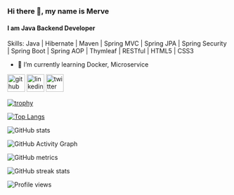 ### Hi there 👋, my name is Merve
#### I am Java Backend Developer

Skills: Java | Hibernate | Maven | Spring MVC | Spring JPA | Spring Security | Spring Boot | Spring AOP | Thymleaf | RESTful | HTML5 | CSS3 

- 🌱 I’m currently learning Docker, Microservice 


[<img src='https://cdn.jsdelivr.net/npm/simple-icons@3.0.1/icons/github.svg' alt='github' height='40'>](https://github.com/mervenurgulbagci)  [<img src='https://cdn.jsdelivr.net/npm/simple-icons@3.0.1/icons/linkedin.svg' alt='linkedin' height='40'>](https://www.linkedin.com/in/mervenurgulbagci/)  [<img src='https://cdn.jsdelivr.net/npm/simple-icons@3.0.1/icons/twitter.svg' alt='twitter' height='40'>](https://twitter.com/mervenurgulbgci)  

[![trophy](https://github-profile-trophy.vercel.app/?username=mervenurgulbagci)](https://github.com/ryo-ma/github-profile-trophy)

[![Top Langs](https://github-readme-stats.vercel.app/api/top-langs/?username=mervenurgulbagci)](https://github.com/anuraghazra/github-readme-stats)

![GitHub stats](https://github-readme-stats.vercel.app/api?username=mervenurgulbagci&show_icons=true)  

![GitHub Activity Graph](https://activity-graph.herokuapp.com/graph?username=mervenurgulbagci)  

![GitHub metrics](https://metrics.lecoq.io/mervenurgulbagci)  

![GitHub streak stats](https://github-readme-streak-stats.herokuapp.com/?user=mervenurgulbagci)  

![Profile views](https://gpvc.arturio.dev/mervenurgulbagci)  
